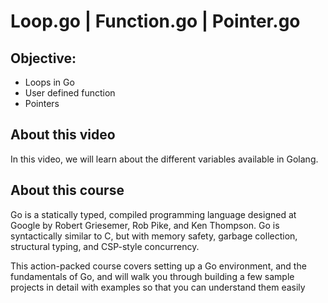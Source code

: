 # Loop.go | Function.go | Pointer.go
## Objective:
- Loops in Go
- User defined function
- Pointers

## About this video
In this video, we will learn about the different variables available in Golang.

## About this course
Go is a statically typed, compiled programming language designed at Google by Robert Griesemer, Rob Pike, and Ken Thompson. Go is syntactically similar to C, but with memory safety, garbage collection, structural typing, and CSP-style concurrency.

This action-packed course covers  setting up a Go environment, and the fundamentals of Go, and will walk you through building a few sample projects in detail with examples so that you can understand them easily
